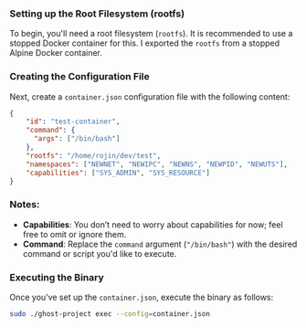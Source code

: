 ### Setting up the Root Filesystem (rootfs)

To begin, you'll need a root filesystem (`rootfs`). It is recommended to use a stopped Docker container for this. I exported the `rootfs` from a stopped Alpine Docker container. 

### Creating the Configuration File

Next, create a `container.json` configuration file with the following content:

```json
{
    "id": "test-container",
    "command": {
      "args": ["/bin/bash"]
    },
    "rootfs": "/home/rojin/dev/test",
    "namespaces": ["NEWNET", "NEWIPC", "NEWNS", "NEWPID", "NEWUTS"],
    "capabilities": ["SYS_ADMIN", "SYS_RESOURCE"]
}
```

### Notes:
- **Capabilities**: You don’t need to worry about capabilities for now; feel free to omit or ignore them.
- **Command**: Replace the `command` argument (`"/bin/bash"`) with the desired command or script you'd like to execute.

### Executing the Binary

Once you’ve set up the `container.json`, execute the binary as follows:

```bash
sudo ./ghost-project exec --config=container.json
```
